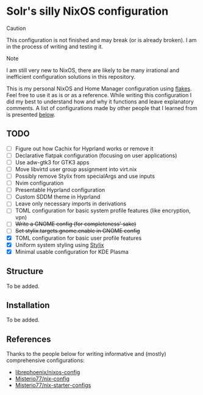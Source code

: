 # Solr's silly NixOS configuration

> [!CAUTION]
> This configuration is not finished and may break (or is already broken). I am in the process of writing and testing it.

> [!NOTE]
> I am still very new to NixOS, there are likely to be many irrational and inefficient configuration solutions in this repository.

This is my personal NixOS and Home Manager configuration using [flakes](https://nixos.org/manual/nix/unstable/command-ref/new-cli/nix3-flake.html). Feel free to use it as is or as a reference. While writing this configuration I did my best to understand how and why it functions and leave explanatory comments. A list of configurations made by other people that I learned from is presented [below](#References).

## TODO

- [ ] Figure out how Cachix for Hyprland works or remove it
- [ ] Declarative flatpak configuration (focusing on user applications)
- [ ] Use adw-gtk3 for GTK3 apps
- [ ] Move libvirtd user group assignment into virt.nix
- [ ] Possibly remove Stylix from specialArgs and use inputs
- [ ] Nvim configuration
- [ ] Presentable Hyprland configuration
- [ ] Custom SDDM theme in Hyprland
- [ ] Leave only necessary imports in derivations
- [ ] TOML configuration for basic system profile features (like encryption, vpn)
- [ ] ~~Write a GNOME config (for completeness' sake)~~
- [ ] ~~Set stylix.targets.gnome.enable in GNOME config~~
- [x] TOML configuration for basic user profile features
- [x] Uniform system styling using [Stylix](https://github.com/danth/stylix)
- [x] Minimal usable configuration for KDE Plasma

## Structure

To be added.

## Installation

To be added.

## References

Thanks to the people below for writing informative and (mostly) comprehensive configurations:
- [librephoenix/nixos-config](https://gitlab.com/librephoenix/nixos-config/)
- [Misterio77/nix-config](https://github.com/Misterio77/nix-config)
- [Misterio77/nix-starter-configs](https://github.com/Misterio77/nix-starter-configs)
